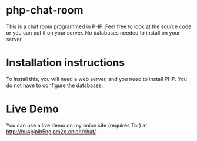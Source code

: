 # php-chat-room
This is a chat room programmed in PHP. Feel free to look at the source code or you can put it on your server. No databases needed to install on your server.

# Installation instructions
To install this, you will need a web server, and you need to install PHP. You do not have to configure the databases.

# Live Demo
You can use a live demo on my onion site (requires Tor) at http://hu4pipih5ngipm2p.onion/chat/.
